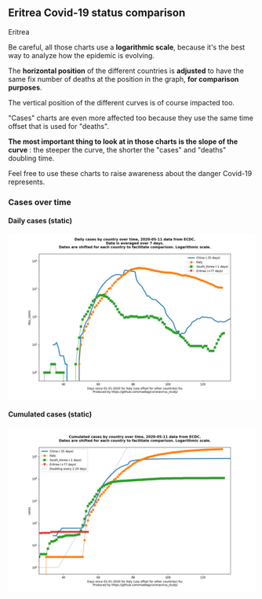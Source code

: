 ## Eritrea Covid-19 status comparison 

Eritrea



Be careful, all those charts use a **logarithmic scale**, because it's the best way to analyze how the epidemic is evolving.
 
The **horizontal position** of the different countries is **adjusted** to have the same fix number of deaths at the position in the graph, **for comparison purposes**.

The vertical position of the different curves is of course impacted too.

"Cases" charts are even more affected too because they use the same time offset that is used for "deaths".

**The most important thing to look at in those charts is the slope of the curve** : the steeper the curve, the shorter the "cases" and "deaths" doubling time.

Feel free to use these charts to raise awareness about the danger Covid-19 represents. 


 
### Cases over time
 
#### Daily cases (static)
![Eritrea covid-19 daily cases static chart](https://raw.githubusercontent.com/madlag/coronavirus_study/master/notebooks/graphs/2020-05-11/countries/Eritrea/2020-05-11_Eritrea_day_cases.png "Eritrea covid-19 day_cases static chart")   
 
#### Cumulated cases (static)
![Eritrea covid-19 cumulated cases static chart](https://raw.githubusercontent.com/madlag/coronavirus_study/master/notebooks/graphs/2020-05-11/countries/Eritrea/2020-05-11_Eritrea_cases.png "Eritrea covid-19 cases static chart")   


